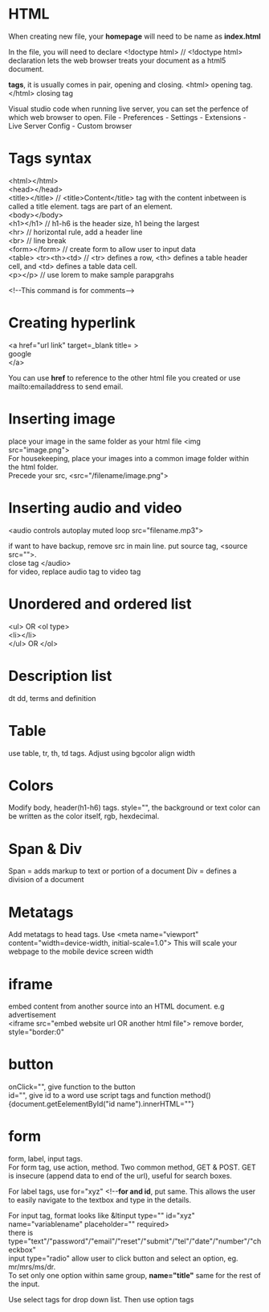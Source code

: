 # HTML

When creating new file, your **homepage** will need to be name as **index.html**

In the file, you will need to declare &lt;!doctype html&gt; //  &lt;!doctype html&gt; declaration lets the web browser treats your document as a html5 document.

**tags**, it is usually comes in pair, opening and closing. &lt;html&gt; opening tag. &lt;/html&gt; closing tag

Visual studio code
when running live server, you can set the perfence of which web browser to open. File - Preferences - Settings - Extensions - Live Server Config - Custom browser

# Tags syntax
&lt;html&gt;&lt;/html&gt;<br>
&lt;head&gt;&lt;/head&gt;<br>
&lt;title&gt;&lt;/title&gt; // &lt;title&gt;Content&lt;/title&gt; tag with the content inbetween is called a title element. tags are part of an element.<br>
&lt;body&gt;&lt;/body&gt;<br>
&lt;h1&gt;&lt;/h1&gt; // h1-h6 is the header size, h1 being the largest<br>
&lt;hr&gt; // horizontal rule, add a header line<br>
&lt;br&gt; // line break<br>
&lt;form&gt;&lt;/form&gt; // create form to allow user to input data<br>
&lt;table&gt; &lt;tr&gt;&lt;th&gt;&lt;td&gt; // &lt;tr&gt; defines a row, &lt;th&gt; defines a table header cell, and &lt;td&gt; defines a table data cell.<br>
&lt;p&gt;&lt;/p&gt; // use lorem to make sample parapgrahs

&lt;!--This command is for comments--&gt;

# Creating hyperlink
&lt;a href="url link" target=_blank title= &gt;<br>
google<br>
&lt;/a&gt;

You can use **href** to reference to the other html file you created or use mailto:emailaddress to send email.

# Inserting image
place your image in the same folder as your html file
&lt;img src="image.png"&gt; <br>
For housekeeping, place your images into a common image folder within the html folder. <br>
Precede your src, &lt;src="/filename/image.png"&gt; <br>

# Inserting audio and video
&lt;audio controls autoplay muted loop src="filename.mp3"&gt;

if want to have backup, remove src in main line. put source tag, &lt;source src=""&gt;.<br> close tag &lt;/audio&gt;<br>
for video, replace audio tag to video tag

# Unordered and ordered list
&lt;ul&gt; OR &lt;ol type&gt;<br>
&lt;li&gt;&lt;/li&gt;<br>
&lt;/ul&gt; OR &lt;/ol&gt;<br>

# Description list 
dt dd, terms and definition

# Table 
use table, tr, th, td tags. Adjust using bgcolor align width

# Colors
Modify body, header(h1-h6) tags. style="", the background or text color can be written as the color itself, rgb, hexdecimal.

# Span & Div
Span = adds markup to text or portion of a document
Div = defines a division of a document

# Metatags
Add metatags to head tags.
Use &lt;meta name="viewport" content="width=device-width, initial-scale=1.0"&gt; This will scale your webpage to the mobile device screen width

# iframe
embed content from another source into an HTML document. e.g advertisement<br>
&lt;iframe src="embed website url OR another html file"&gt; 
remove border, style="border:0"

# button
onClick="", give function to the button <br>
id="", give id to a word
use script tags and function method(){document.getEelementById("id name").innerHTML=""}

# form
form, label, input tags.<br>
For form tag, use action, method. Two common method, GET & POST. GET is insecure (append data to end of the url), useful for search boxes.

For label tags, use for="xyz" <!--**for and id**, put same. This allows the user to easily navigate to the textbox and type in the details.
 
For input tag, format looks like &ltinput type="" id="xyz" name="variablename" placeholder="" required&gt; <br>
there is type="text"/"password"/"email"/"reset"/"submit"/"tel"/"date"/"number"/"checkbox"<br>
input type="radio" allow user to click button and select an option, eg. mr/mrs/ms/dr.<br>
To set only one option within same group, **name="title"** same for the rest of the input.

Use select tags for drop down list. Then use option tags










